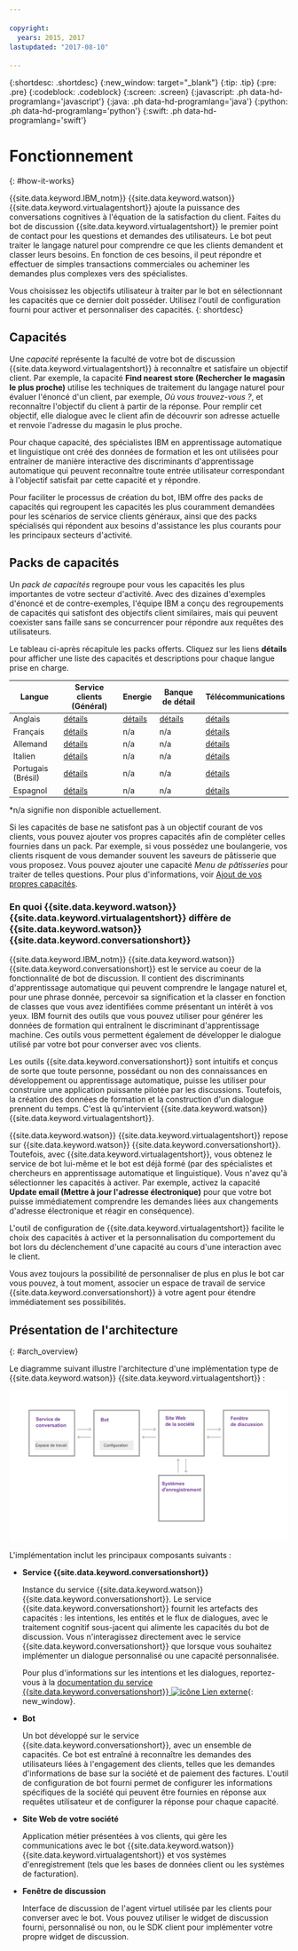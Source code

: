 ```yaml
---

copyright:
  years: 2015, 2017
lastupdated: "2017-08-10"

---
```


{:shortdesc: .shortdesc}
{:new_window: target="_blank"}
{:tip: .tip}
{:pre: .pre}
{:codeblock: .codeblock}
{:screen: .screen}
{:javascript: .ph data-hd-programlang='javascript'}
{:java: .ph data-hd-programlang='java'}
{:python: .ph data-hd-programlang='python'}
{:swift: .ph data-hd-programlang='swift'}

# Fonctionnement
{: #how-it-works}

{{site.data.keyword.IBM_notm}} {{site.data.keyword.watson}} {{site.data.keyword.virtualagentshort}} ajoute la puissance des conversations cognitives à l'équation de la satisfaction du client. Faites du bot de discussion {{site.data.keyword.virtualagentshort}} le premier point de contact pour les questions et demandes des utilisateurs. Le bot peut traiter le langage naturel pour comprendre ce que les clients demandent et classer leurs besoins. En fonction de ces besoins, il peut répondre et effectuer de simples transactions commerciales ou acheminer les demandes plus complexes vers des spécialistes.

Vous choisissez les objectifs utilisateur à traiter par le bot en sélectionnant les capacités que ce dernier doit posséder. Utilisez l'outil de configuration fourni pour activer et personnaliser des capacités.
{: shortdesc}

## Capacités

Une *capacité* représente la faculté de votre bot de discussion {{site.data.keyword.virtualagentshort}} à reconnaître et satisfaire un objectif client. Par exemple, la capacité **Find nearest store (Rechercher le magasin le plus proche)** utilise les techniques de traitement du langage naturel pour évaluer l'énoncé d'un client, par exemple, *Où vous trouvez-vous ?*, et reconnaître l'objectif du client à partir de la réponse. Pour remplir cet objectif, elle dialogue avec le client afin de découvrir son adresse actuelle et renvoie l'adresse du magasin le plus proche.

Pour chaque capacité, des spécialistes IBM en apprentissage automatique et
linguistique ont créé des données de formation et les ont utilisées pour entraîner de
manière interactive des discriminants d'apprentissage automatique qui peuvent reconnaître
toute entrée utilisateur correspondant à l'objectif satisfait par cette capacité et y
répondre.

Pour faciliter le processus de création du bot, IBM offre des packs de capacités qui regroupent les capacités les plus couramment demandées pour les scénarios de service clients généraux, ainsi que des packs spécialisés qui répondent aux besoins d'assistance les plus courants pour les principaux secteurs d'activité.

## Packs de capacités

Un *pack de capacités* regroupe pour vous les capacités les plus importantes de votre secteur d'activité. Avec des dizaines d'exemples d'énoncé et de contre-exemples, l'équipe IBM a conçu des
regroupements de capacités qui satisfont des objectifs client similaires, mais qui peuvent coexister sans faille sans se concurrencer pour répondre
aux requêtes des utilisateurs.

Le tableau ci-après récapitule les packs offerts. Cliquez sur les liens **détails** pour afficher une liste des capacités et descriptions pour chaque langue prise en charge.

| Langue | Service clients (Général) | Energie  | Banque de détail | Télécommunications   |
|----------|----------------------------|---------|----------------|---------|
| Anglais  | [détails](/docs/services/virtual-agent/capabilities_list_general_en.html)   | [détails](/docs/services/virtual-agent/capabilities_list_energy.html) | [détails](/docs/services/virtual-agent/capabilities_list_banking.html)        | [détails](/docs/services/virtual-agent/capabilities_list_telco_en.html) |
| Français   | [détails](/docs/services/virtual-agent/capabilities_list_general.html)   | n/a     | n/a            | [détails](/docs/services/virtual-agent/capabilities_list_telco.html) |
| Allemand   | [détails](/docs/services/virtual-agent/capabilities_list_general_de.html) | n/a     | n/a            | [détails](/docs/services/virtual-agent/capabilities_list_telco_de.html) |
| Italien | [détails](/docs/services/virtual-agent/capabilities_list_general_it.html) | n/a | n/a | [détails](/docs/services/virtual-agent/capabilities_list_telco_it.html) |
| Portugais (Brésil) | [détails](/docs/services/virtual-agent/capabilities_list_general_pt-br.html)   | n/a     | n/a            | [détails](/docs/services/virtual-agent/capabilities_list_telco_pt-br.html) |
| Espagnol | [détails](/docs/services/virtual-agent/capabilities_list_general_es.html)   | n/a     | n/a            | [détails](/docs/services/virtual-agent/capabilities_list_telco_es.html) |

*n/a signifie non disponible actuellement.

Si les capacités de base ne satisfont pas à un objectif courant de vos clients, vous pouvez ajouter vos propres capacités afin de compléter celles fournies dans un pack. Par exemple, si vous possédez une boulangerie, vos clients risquent de vous demander souvent les saveurs de pâtisserie que vous proposez. Vous pouvez ajouter une capacité *Menu de pâtisseries* pour traiter de telles questions. Pour plus d'informations, voir [Ajout de vos propres capacités](add-custom-capabilities.html).

### En quoi {{site.data.keyword.watson}} {{site.data.keyword.virtualagentshort}} diffère de {{site.data.keyword.watson}} {{site.data.keyword.conversationshort}}

{{site.data.keyword.IBM_notm}} {{site.data.keyword.watson}} {{site.data.keyword.conversationshort}} est le service au coeur de la fonctionnalité de bot de discussion. Il contient des discriminants d'apprentissage automatique qui peuvent comprendre le langage naturel et,
pour une phrase donnée, percevoir sa signification et la classer en fonction de classes
que vous avez identifiées comme présentant un intérêt à vos yeux. IBM fournit des outils
que vous pouvez utiliser pour générer les données de formation qui entraînent le
discriminant d'apprentissage machine. Ces outils vous permettent également de développer le dialogue utilisé par votre bot pour converser avec vos clients.

Les outils {{site.data.keyword.conversationshort}} sont intuitifs et conçus
de sorte que toute personne, possédant ou non des connaissances en développement ou
apprentissage automatique, puisse les utiliser pour construire une application puissante pilotée par les discussions. Toutefois, la création des données de formation et la construction d'un dialogue prennent du temps. C'est là qu'intervient {{site.data.keyword.watson}} {{site.data.keyword.virtualagentshort}}.

{{site.data.keyword.watson}} {{site.data.keyword.virtualagentshort}} repose sur {{site.data.keyword.watson}} {{site.data.keyword.conversationshort}}. Toutefois, avec {{site.data.keyword.virtualagentshort}}, vous obtenez le service de bot lui-même et le bot est déjà formé (par des spécialistes
et chercheurs en apprentissage automatique et linguistique). Vous n'avez qu'à sélectionner les capacités à activer. Par exemple, activez la capacité **Update email (Mettre à jour l'adresse électronique)** pour que votre
bot puisse immédiatement comprendre les demandes liées aux changements d'adresse électronique et réagir en conséquence).

L'outil de configuration de {{site.data.keyword.virtualagentshort}} facilite le choix des capacités à activer et la personnalisation du comportement du bot lors du déclenchement d'une capacité au cours d'une interaction avec le client.

Vous avez toujours la possibilité de personnaliser de plus en plus le bot car vous pouvez, à tout moment, associer un espace de travail de service {{site.data.keyword.conversationshort}} à votre agent pour étendre immédiatement ses possibilités.

## Présentation de l'architecture 
{: #arch_overview}

Le diagramme suivant illustre l'architecture d'une implémentation type de {{site.data.keyword.watson}} {{site.data.keyword.virtualagentshort}} :

![Présentation de l'architecture](images/arch-overview.png)

L'implémentation inclut les principaux composants suivants :

- **Service {{site.data.keyword.conversationshort}}**

    Instance du service {{site.data.keyword.watson}} {{site.data.keyword.conversationshort}}. Le service {{site.data.keyword.conversationshort}} fournit les artefacts des capacités : les intentions, les entités et le flux de dialogues, avec le traitement cognitif sous-jacent qui alimente les capacités du bot de discussion. Vous n'interagissez directement avec le service {{site.data.keyword.conversationshort}} que lorsque vous souhaitez implémenter un dialogue personnalisé ou une capacité personnalisée.

    Pour plus d'informations sur les intentions et les dialogues, reportez-vous à la [documentation du service {{site.data.keyword.conversationshort}} ![icône Lien externe](../../icons/launch-glyph.svg "icône Lien externe")](https://console.bluemix.net/docs/services/conversation/index.html#about "icône Lien externe"){: new_window}.

- **Bot**

    Un bot développé sur le service {{site.data.keyword.conversationshort}}, avec un ensemble de capacités. Ce bot est entraîné à reconnaître les demandes des utilisateurs liées à l'engagement des clients, telles que les demandes d'informations de base sur la société et de paiement des factures. L'outil de configuration de bot fourni permet de configurer les informations spécifiques de la société qui peuvent être fournies en réponse aux requêtes utilisateur et de configurer la réponse pour chaque capacité.

- **Site Web de votre société**

    Application métier présentées à vos clients, qui gère les communications avec le bot {{site.data.keyword.watson}} {{site.data.keyword.virtualagentshort}} et vos systèmes d'enregistrement (tels que les bases de données client ou les systèmes de facturation).

- **Fenêtre de discussion**

    Interface de discussion de l'agent virtuel utilisée par les clients pour converser avec le bot. Vous pouvez utiliser le widget de discussion fourni, personnalisé ou non, ou le SDK client pour implémenter votre propre widget de discussion.
